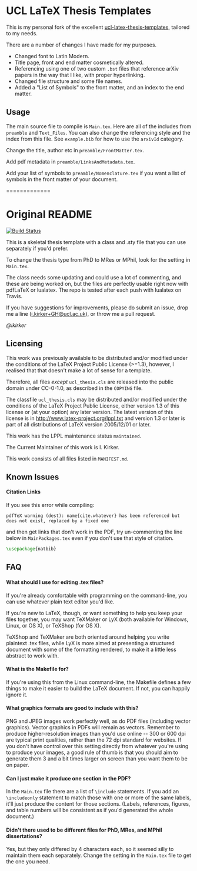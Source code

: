 # UCL LaTeX Thesis Templates


This is my personal fork of the excellent [ucl-latex-thesis-templates](https://github.com/UCL/ucl-latex-thesis-templates), tailored to my needs.

There are a number of changes I have made for my purposes.

- Changed font to Latin Modern.
- Title page, front and end matter cosmetically altered.
- Referencing using one of two custom `.bst` files that reference arXiv papers in the way that I like, with proper hyperlinking.
- Changed file structure and some file names.
- Added a "List of Symbols" to the front matter, and an index to the end matter.

## Usage

The main source file to compile is `Main.tex`. Here are all of the includes from `preamble` and `Text_Files`. You can also change the referencing style and the index from this file. See `example.bib` for how to use the `arxivId` category.

Change the title, author etc in `preamble/FrontMatter.tex`.

Add pdf metadata in `preamble/LinksAndMetadata.tex`.

Add your list of symbols to `preamble/Nomenclature.tex` if you want a list of symbols in the front matter of your document.


=============

# Original README

[![Build Status](https://travis-ci.org/UCL/ucl-latex-thesis-templates.svg?branch=master)](https://travis-ci.org/UCL/ucl-latex-thesis-templates)

This is a skeletal thesis template with a class and .sty file that you can use separately if you'd prefer.

To change the thesis type from PhD to MRes or MPhil, look for the setting in `Main.tex`.

The class needs some updating and could use a lot of commenting, and these are being worked on, but the files are perfectly usable right now with pdfLaTeX or lualatex. The repo is tested after each push with lualatex on Travis.

If you have suggestions for improvements, please do submit an issue, drop me a line ([i.kirker+GH@ucl.ac.uk](mailto:i.kirker+GH@ucl.ac.uk)), or throw me a pull request.

*@ikirker*

## Licensing

This work was previously available to be distributed and/or modified under the conditions of the LaTeX Project Public License (>=1.3), however, I realised that that doesn't make a lot of sense for a template.

Therefore, all files *except* `ucl_thesis.cls` are released into the public domain under CC-0-1.0, as described in the `COPYING` file.

The classfile `ucl_thesis.cls` may be distributed and/or modified under the conditions of the LaTeX Project Public License, either version 1.3 of this license or (at your option) any later version. The latest version of this license is in <http://www.latex-project.org/lppl.txt> and version 1.3 or later is part of all distributions of LaTeX version 2005/12/01 or later.

This work has the LPPL maintenance status `maintained`.

The Current Maintainer of this work is I. Kirker.

This work consists of all files listed in `MANIFEST.md`.


## Known Issues

#### Citation Links
If you see this error while compiling:

```
pdfTeX warning (dest): name{cite.whatever} has been referenced but does not exist, replaced by a fixed one
```

and then get links that don't work in the PDF, try un-commenting the line below in `MainPackages.tex` even if you don't use that style of citation.

```latex
\usepackage{natbib}
```

## FAQ

#### What should I use for editing .tex files?

If you're already comfortable with programming on the command-line, you can use whatever plain text editor you'd like.

If you're new to LaTeX, though, or want something to help you keep your files together, you may want TeXMaker or LyX (both available for Windows, Linux, or OS X), or TeXShop (for OS X).

TeXShop and TeXMaker are both oriented around helping you write plaintext .tex files, while LyX is more aimed at presenting a structured document with some of the formatting rendered, to make it a little less abstract to work with.

#### What is the Makefile for?

If you're using this from the Linux command-line, the Makefile defines a few things to make it easier to build the LaTeX document. If not, you can happily ignore it.

#### What graphics formats are good to include with this?

PNG and JPEG images work perfectly well, as do PDF files (including vector graphics). Vector graphics in PDFs will remain as vectors. Remember to produce higher-resolution images than you'd use online -- 300 or 600 dpi are typical print qualities, rather than the 72 dpi standard for websites. If you don't have control over this setting directly from whatever you're using to produce your images, a good rule of thumb is that you should aim to generate them 3 and a bit times larger on screen than you want them to be on paper.

#### Can I just make it produce one section in the PDF?

In the `Main.tex` file there are a list of `\include` statements. If you add an `\includeonly` statement to match those with one or more of the same labels, it'll just produce the content for those sections. (Labels, references, figures, and table numbers will be consistent as if you'd generated the whole document.)

#### Didn't there used to be different files for PhD, MRes, and MPhil dissertations?

Yes, but they only differed by 4 characters each, so it seemed silly to maintain them each separately. Change the setting in the `Main.tex` file to get the one you need.
